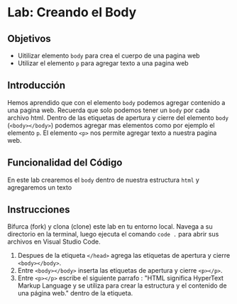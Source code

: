 # Lab: Creando el Body

## Objetivos
- Uitilizar elemento `body` para crea el cuerpo de una pagina web  
- Utilizar el elemento `p` para agregar texto a una pagina web

## Introducción 
Hemos aprendido que con el elemento `body` podemos agregar contenido a una pagina web. Recuerda que solo podemos tener un `body` por cada archivo html. Dentro de las etiquetas de apertura y cierre del elemento `body` (`<body></body>`) podemos agregar mas elementos como por ejemplo el elemento `p`. El elemento `<p>` nos permite agregar texto a nuestra pagina web.

## Funcionalidad del Código
En este lab crearemos el `body` dentro de nuestra estructura `html` y agregaremos un texto 

## Instrucciones
Bifurca (fork) y clona (clone) este lab en tu entorno local. Navega a su directorio en la terminal, luego ejecuta el comando `code .` para abrir sus archivos en Visual Studio Code. 

1. Despues de la etiqueta `</head>` agrega las etiquetas de apertura y cierre `<body></body>`.
2. Entre `<body></body>` inserta las etiquetas de apertura y cierre `<p></p>`.
3. Entre `<p></p>` escribe el siguiente parrafo : "HTML significa HyperText Markup Language y se utiliza para crear la estructura y el contenido de una página web." dentro de la etiqueta.
